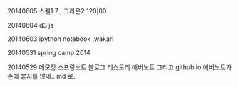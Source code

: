 


20140605
스켈1.7 , 크라운2 120|80

20140604
d3 js

20140603
ipython notebook ,wakari

20140531
spring camp 2014

20140529
메모장 스프링노트 블로그 티스토리 에버노트 그리고 github.io
에버노트가 손에 붙지를 않네.. md 로..



